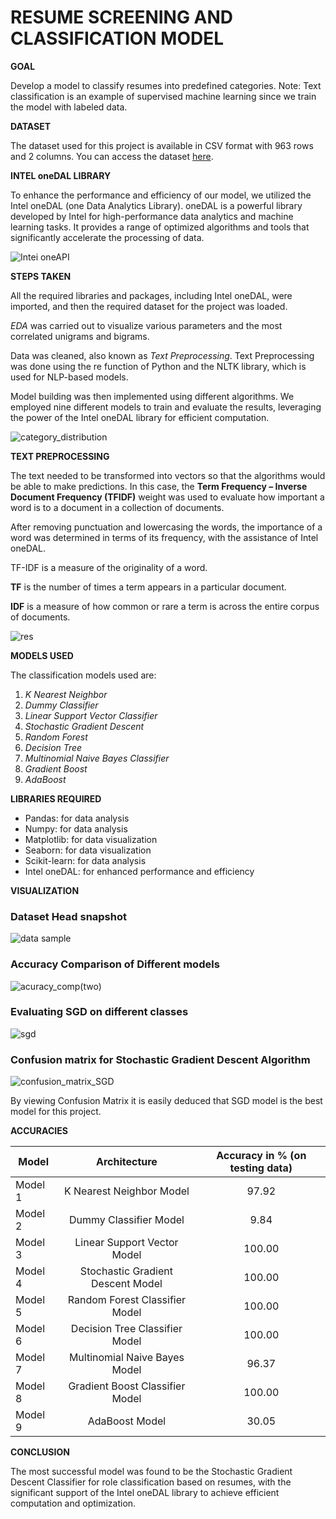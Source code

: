 # RESUME SCREENING AND CLASSIFICATION MODEL

**GOAL**

Develop a model to classify resumes into predefined categories.
Note: Text classification is an example of supervised machine learning since we train the model with labeled data.

**DATASET**

The dataset used for this project is available in CSV format with 963 rows and 2 columns. You can access the dataset [here](https://www.kaggle.com/datasets/dhainjeamita/updatedresumedataset?resource=download).

**INTEL oneDAL LIBRARY**

To enhance the performance and efficiency of our model, we utilized the Intel oneDAL (one Data Analytics Library). oneDAL is a powerful library developed by Intel for high-performance data analytics and machine learning tasks. It provides a range of optimized algorithms and tools that significantly accelerate the processing of data.

![Intei oneAPI]()

**STEPS TAKEN**

All the required libraries and packages, including Intel oneDAL, were imported, and then the required dataset for the project was loaded.

*EDA* was carried out to visualize various parameters and the most correlated unigrams and bigrams.

Data was cleaned, also known as *Text Preprocessing*. Text Preprocessing was done using the re function of Python and the NLTK library, which is used for NLP-based models.

Model building was then implemented using different algorithms. We employed nine different models to train and evaluate the results, leveraging the power of the Intel oneDAL library for efficient computation.

![category_distribution](https://user-images.githubusercontent.com/86421205/184989201-89102de2-33d1-4472-85d1-8245280952ef.png)

**TEXT PREPROCESSING**

The text needed to be transformed into vectors so that the algorithms would be able to make predictions. In this case, the **Term Frequency – Inverse Document Frequency (TFIDF)** weight was used to evaluate how important a word is to a document in a collection of documents.

After removing punctuation and lowercasing the words, the importance of a word was determined in terms of its frequency, with the assistance of Intel oneDAL.

TF-IDF is a measure of the originality of a word.

**TF** is the number of times a term appears in a particular document.

**IDF** is a measure of how common or rare a term is across the entire corpus of documents.

![res](https://user-images.githubusercontent.com/86421205/184990238-7664e734-0e60-46a7-a778-f3fd79ebc2d5.png)

**MODELS USED**

The classification models used are:

1. *K Nearest Neighbor*
2. *Dummy Classifier*
3. *Linear Support Vector Classifier*
4. *Stochastic Gradient Descent*
5. *Random Forest*
6. *Decision Tree*
7. *Multinomial Naive Bayes Classifier*
8. *Gradient Boost*
9. *AdaBoost*

**LIBRARIES REQUIRED**

- Pandas: for data analysis
- Numpy: for data analysis
- Matplotlib: for data visualization
- Seaborn: for data visualization
- Scikit-learn: for data analysis
- Intel oneDAL: for enhanced performance and efficiency

**VISUALIZATION**

### Dataset Head snapshot
![data sample](https://user-images.githubusercontent.com/86421205/184983563-e11e69ab-266b-45ca-949c-68992b0a8dd5.png)

### Accuracy Comparison of Different models
![acuracy_comp(two)](https://user-images.githubusercontent.com/86421205/184983218-d01dba0d-98c0-4679-b08f-f2d65759df63.png)

### Evaluating SGD on different classes
![sgd](https://user-images.githubusercontent.com/86421205/184990143-e525fd7f-530c-4629-9f49-e5cb70668e17.png)

### Confusion matrix for Stochastic Gradient Descent Algorithm
![confusion_matrix_SGD](https://user-images.githubusercontent.com/86421205/184983825-5244289e-1583-4ac6-908d-fe0eb37bd7c9.png)

By viewing Confusion Matrix it is easily deduced that SGD model is the best model for this project.

**ACCURACIES**

| Model         | Architecture                      | Accuracy in % (on testing data) |
| ------------- |:---------------------------------:|:-------------:|
| Model 1       | K Nearest Neighbor Model          |97.92          |
| Model 2       | Dummy Classifier Model            |9.84           |
| Model 3       | Linear Support Vector Model       |100.00         |
| Model 4       | Stochastic Gradient Descent Model |100.00         |
| Model 5       | Random Forest Classifier Model    |100.00         |
| Model 6       | Decision Tree Classifier Model    |100.00         |
| Model 7       | Multinomial Naive Bayes Model     |96.37          |
| Model 8       | Gradient Boost Classifier Model   |100.00         |
| Model 9       | AdaBoost Model                    |30.05          |

**CONCLUSION**

The most successful model was found to be the Stochastic Gradient Descent Classifier for role classification based on resumes, with the significant support of the Intel oneDAL library to achieve efficient computation and optimization.

